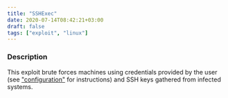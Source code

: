 ```yaml
---
title: "SSHExec"
date: 2020-07-14T08:42:21+03:00
draft: false
tags: ["exploit", "linux"]
---
```

### Description

This exploit brute forces machines using credentials provided by the user (see ["configuration"](/usage/configuration) for instructions) and SSH keys gathered from infected systems.
